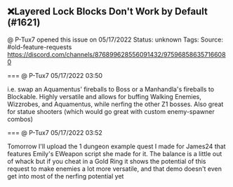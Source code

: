 ## ❌Layered Lock Blocks Don't Work by Default (#1621)
@ P-Tux7 opened this issue on 05/17/2022
Status: unknown
Tags: 
Source: #old-feature-requests https://discord.com/channels/876899628556091432/975968586357166080


=== @ P-Tux7 05/17/2022 03:50

i.e. swap an Aquamentus' fireballs to Boss or a Manhandla's fireballs to Blockable. Highly versatile and allows for buffing Walking Enemies, Wizzrobes, and Aquamentus, while nerfing the other Z1 bosses. Also great for statue shooters (which would go great with custom enemy-spawner combos)

=== @ P-Tux7 05/17/2022 03:52

Tomorrow I'll upload the 1 dungeon example quest I made for James24 that features Emily's EWeapon script she made for it. The balance is a little out of whack but if you cheat in a Gold Ring it shows the potential of this request to make enemies a lot more versatile, and that demo doesn't even get into most of the nerfing potential yet
